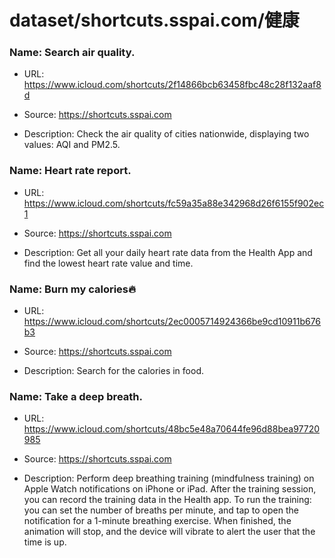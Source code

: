 # dataset/shortcuts.sspai.com/健康

### Name: Search air quality.

- URL: https://www.icloud.com/shortcuts/2f14866bcb63458fbc48c28f132aaf8d

- Source: https://shortcuts.sspai.com

- Description: Check the air quality of cities nationwide, displaying two values: AQI and PM2.5.

### Name: Heart rate report.

- URL: https://www.icloud.com/shortcuts/fc59a35a88e342968d26f6155f902ec1

- Source: https://shortcuts.sspai.com

- Description: Get all your daily heart rate data from the Health App and find the lowest heart rate value and time.

### Name: Burn my calories🔥

- URL: https://www.icloud.com/shortcuts/2ec0005714924366be9cd10911b676b3

- Source: https://shortcuts.sspai.com

- Description: Search for the calories in food.

### Name: Take a deep breath.

- URL: https://www.icloud.com/shortcuts/48bc5e48a70644fe96d88bea97720985

- Source: https://shortcuts.sspai.com

- Description: Perform deep breathing training (mindfulness training) on Apple Watch notifications on iPhone or iPad. After the training session, you can record the training data in the Health app. To run the training: you can set the number of breaths per minute, and tap to open the notification for a 1-minute breathing exercise. When finished, the animation will stop, and the device will vibrate to alert the user that the time is up.

